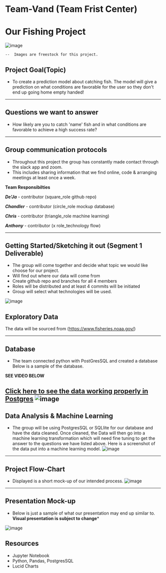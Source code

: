 # Team-Vand (Team Frist Center)

# Our Fishing Project

![image](https://github.com/ddw26/Team-Vand/blob/antxamp/Resources/Fishingrods.PNG)

    --  Images are freestock for this project. 
## Project Goal(Topic)
- To create a prediction model about catching fish. The model will give a prediction on what conditions are favorable 
for the user so they don't end up going home empty handed! 


-----------------------------

## Questions we want to answer
- How likely are you to catch 'name' fish and in what conditions are favorable to achieve a high success rate?

---------------------------

## Group communication protocols
- Throughout this project the group has constantly made contact through the slack app and zoom. 
- This includes sharing information that we find online, code & arranging meetings at least once a week.

**Team Responsibilties**

***De'Ja*** - contributor (square_role github repo)

***Chandler*** - contributor (circle_role mockup database)

***Chris*** - contributor (triangle_role machine learning)

***Anthony*** - contributor (x role_technology flow)

--------------------------

## Getting Started/Sketching it out (Segment 1 Deliverable)
- The group will come together and decide what topic we would like choose for our project.
- Will find out where our data will come from
- Create github repo and branches for all 4 members
- Roles will be distributed and at least 4 commits will be initiated
- Group will select what technologies will be used. 

![image](https://github.com/ddw26/Team-Vand/blob/antxamp/Resources/branches.PNG)

## Exploratory Data 

The data will be sourced from (https://www.fisheries.noaa.gov/)

----------------------------

## Database

- The team connected python with PostGresSQL and created a database
Below is a sample of the database. 

**SEE VIDEO BELOW**

[Click here to see the data working properly in Postgres](https://github.com/ddw26/Team-Vand/blob/circle_role_crkaide/sql_database_working_recording.mp4)
![image](https://github.com/ddw26/Team-Vand/blob/antxamp/Resources/database.PNG)
----------------------------

## Data Analysis & Machine Learning
- The group will be using PostgresSQL or SQLlite for our database and have the data cleaned. Once cleaned, the Data will
then go into a machine learning transformation which will need fine tuning to get the answer to the questions we have listed above.
Here is a screenshot of the data put into a machine learning model. 
![image](https://github.com/ddw26/Team-Vand/blob/antxamp/Resources/SS_machine_learn.PNG)

----------------------------

## Project Flow-Chart

- Displayed is a short mock-up of our intended process. 
![image](https://github.com/ddw26/Team-Vand/blob/antxamp/Resources/mockup.PNG)

----------------------------

## Presentation Mock-up

- Below is just a sample of what our presentation may end up similar to. **Visual presentation is subject to change***

![image](https://github.com/ddw26/Team-Vand/blob/antxamp/Resources/sample_presentation.PNG)

## Resources

- Jupyter Notebook
- Python, Pandas, PostgresSQL
- Lucid Charts
